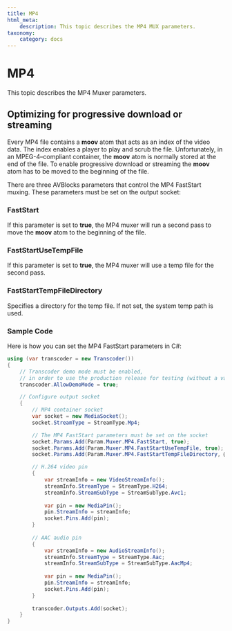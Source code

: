 ```yaml
---
title: MP4
html_meta:
    description: This topic describes the MP4 MUX parameters. 
taxonomy:
    category: docs
---
```


# MP4

This topic describes the MP4 Muxer parameters.

## Optimizing for progressive download or streaming 

Every MP4 file contains a **moov** atom that acts as an index of the video data. The index enables a player to play and scrub the file. Unfortunately, in an MPEG-4–compliant container, the **moov** atom is normally stored at the end of the file. To enable progressive download or streaming the **moov** atom has to be moved to the beginning of the file.      

There are three AVBlocks parameters that control the MP4 FastStart muxing. These parameters must be set on the output socket:  

### FastStart

If this parameter is set to **true**, the MP4 muxer will run a second pass to move the **moov** atom to the beginning of the file.

### FastStartUseTempFile

If this parameter is set to **true**, the MP4 muxer will use a temp file for the second pass. 

### FastStartTempFileDirectory

Specifies a directory for the temp file. If not set, the system temp path is used.

### Sample Code

Here is how you can set the MP4 FastStart parameters in C#:

``` csharp
using (var transcoder = new Transcoder())
{
    // Transcoder demo mode must be enabled,
    // in order to use the production release for testing (without a valid license).
    transcoder.AllowDemoMode = true;

    // Configure output socket
    {
        // MP4 container socket 
        var socket = new MediaSocket();
        socket.StreamType = StreamType.Mp4;

        // The MP4 FastStart parameters must be set on the socket
        socket.Params.Add(Param.Muxer.MP4.FastStart, true);
        socket.Params.Add(Param.Muxer.MP4.FastStartUseTempFile, true);
        socket.Params.Add(Param.Muxer.MP4.FastStartTempFileDirectory, @"C:\Temp");

        // H.264 video pin	
        {
            var streamInfo = new VideoStreamInfo();
            streamInfo.StreamType = StreamType.H264;
            streamInfo.StreamSubType = StreamSubType.Avc1;
            
            var pin = new MediaPin();
            pin.StreamInfo = streamInfo;
            socket.Pins.Add(pin);
        }
    
        // AAC audio pin	
        {
            var streamInfo = new AudioStreamInfo();
            streamInfo.StreamType = StreamType.Aac;
            streamInfo.StreamSubType = StreamSubType.AacMp4;
            
            var pin = new MediaPin();
            pin.StreamInfo = streamInfo;
            socket.Pins.Add(pin);
        }
    
        transcoder.Outputs.Add(socket);
    }
}
```

